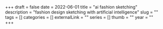 +++ 
draft = false
date = 2022-06-01
title = "ai fashion sketching"
description = "fashion design sketching with artificial intelligence"
slug = "" 
tags = []
categories = []
externalLink = ""
series = []
thumb = ""
year = ""
+++